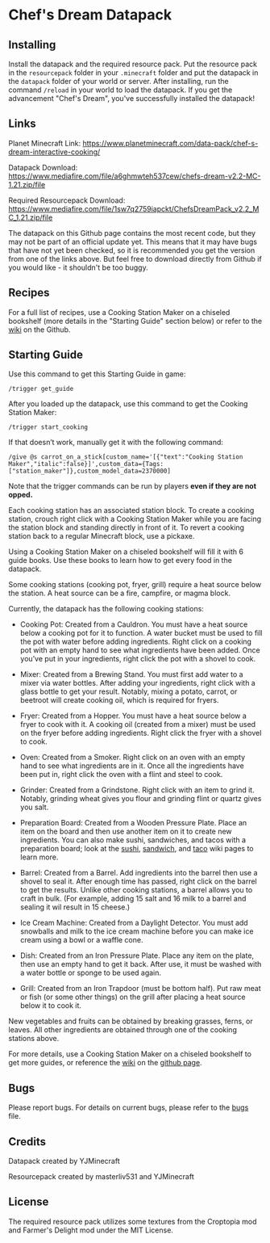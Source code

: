 # Chef's Dream Datapack

## Installing

Install the datapack and the required resource pack. Put the resource pack in the `resourcepack` folder in your `.minecraft` folder and put the datapack in the `datapack` folder of your world or server. After installing, run the command `/reload` in your world to load the datapack. If you get the advancement "Chef's Dream", you've successfully installed the datapack!

## Links

Planet Minecraft Link: https://www.planetminecraft.com/data-pack/chef-s-dream-interactive-cooking/

Datapack Download: https://www.mediafire.com/file/a6ghmwteh537cew/chefs-dream-v2.2-MC-1.21.zip/file

Required Resourcepack Download: https://www.mediafire.com/file/1sw7q2759iapckt/ChefsDreamPack_v2.2_MC_1.21.zip/file

The datapack on this Github page contains the most recent code, but they may not be part of an official update yet. This means that it may have bugs that have not yet been checked, so it is recommended you get the version from one of the links above. But feel free to download directly from Github if you would like - it shouldn't be too buggy.

## Recipes
For a full list of recipes, use a Cooking Station Maker on a chiseled bookshelf (more details in the "Starting Guide" section below) or refer to the [wiki](https://github.com/lemoncodes237/chefs-dream/wiki) on the Github.

## Starting Guide
Use this command to get this Starting Guide in game:

`/trigger get_guide`

After you loaded up the datapack, use this command to get the Cooking Station Maker:

`/trigger start_cooking`

If that doesn’t work, manually get it with the following command:

`/give @s carrot_on_a_stick[custom_name='[{"text":"Cooking Station Maker","italic":false}]',custom_data={Tags:["station_maker"]},custom_model_data=2370000]`

Note that the trigger commands can be run by players **even if they are not opped.**

Each cooking station has an associated station block. To create a cooking station, crouch right click with a Cooking Station Maker while you are facing the station block and standing directly in front of it. To revert a cooking station back to a regular Minecraft block, use a pickaxe. 

Using a Cooking Station Maker on a chiseled bookshelf will fill it with 6 guide books. Use these books to learn how to get every food in the datapack.

Some cooking stations (cooking pot, fryer, grill) require a heat source below the station. A heat source can be a fire, campfire, or magma block.

Currently, the datapack has the following cooking stations:

- Cooking Pot: Created from a Cauldron. You must have a heat source below a cooking pot for it to function. A water bucket must be used to fill the pot with water before adding ingredients. Right click on a cooking pot with an empty hand to see what ingredients have been added. Once you’ve put in your ingredients, right click the pot with a shovel to cook.

- Mixer: Created from a Brewing Stand. You must first add water to a mixer via water bottles. After adding your ingredients, right click with a glass bottle to get your result. Notably, mixing a potato, carrot, or beetroot will create cooking oil, which is required for fryers.

- Fryer: Created from a Hopper. You must have a heat source below a fryer to cook with it. A cooking oil (created from a mixer) must be used on the fryer before adding ingredients. Right click the fryer with a shovel to cook.

- Oven: Created from a Smoker. Right click on an oven with an empty hand to see what ingredients are in it. Once all the ingredients have been put in, right click the oven with a flint and steel to cook.

- Grinder: Created from a Grindstone. Right click with an item to grind it. Notably, grinding wheat gives you flour and grinding flint or quartz gives you salt.

- Preparation Board: Created from a Wooden Pressure Plate. Place an item on the board and then use another item on it to create new ingredients. You can also make sushi, sandwiches, and tacos with a preparation board; look at the [sushi](https://github.com/lemoncodes237/chefs-dream/wiki/Sushi), [sandwich](https://github.com/lemoncodes237/chefs-dream/wiki/Sandwiches), and [taco](https://github.com/lemoncodes237/chefs-dream/wiki/Tacos) wiki pages to learn more.

- Barrel: Created from a Barrel. Add ingredients into the barrel then use a shovel to seal it. After enough time has passed, right click on the barrel to get the results. Unlike other cooking stations, a barrel allows you to craft in bulk. (For example, adding 15 salt and 16 milk to a barrel and sealing it wil result in 15 cheese.)

- Ice Cream Machine: Created from a Daylight Detector. You must add snowballs and milk to the ice cream machine before you can make ice cream using a bowl or a waffle cone.

- Dish: Created from an Iron Pressure Plate. Place any item on the plate, then use an empty hand to get it back. After use, it must be washed with a water bottle or sponge to be used again.

- Grill: Created from an Iron Trapdoor (must be bottom half). Put raw meat or fish (or some other things) on the grill after placing a heat source below it to cook it.

New vegetables and fruits can be obtained by breaking grasses, ferns, or leaves. All other ingredients are obtained through one of the cooking stations above.

For more details, use a Cooking Station Maker on a chiseled bookshelf to get more guides, or reference the [wiki](https://github.com/lemoncodes237/chefs-dream/wiki) on the [github page](https://github.com/lemoncodes237/chefs-dream). 

## Bugs

Please report bugs. For details on current bugs, please refer to the [bugs](https://github.com/lemoncodes237/chefs-dream/blob/main/BUGS.md) file.

## Credits
Datapack created by YJMinecraft

Resourcepack created by masterliv531 and YJMinecraft

## License
The required resource pack utilizes some textures from the Croptopia mod and Farmer's Delight mod under the MIT License.